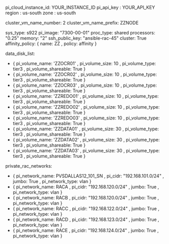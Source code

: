 pi_cloud_instance_id: YOUR_INSTANCE_ID
pi_api_key : YOUR_API_KEY
region : us-south
zone : us-south


cluster_vm_name_number: 2
cluster_vm_name_prefix: ZZNODE

sys_type: s922
pi_image: "7300-00-01"
proc_type: shared
processors: "0.25"
memory: "2"
ssh_public_key: "ansible-rac-45"
cluster: True
affinity_policy: { name: ZZ , policy: affinity }


data_disk_list:
  - { pi_volume_name: 'ZZOCR01' , pi_volume_size: 10 , pi_volume_type: tier3 ,  pi_volume_shareable: True }
  - { pi_volume_name: 'ZZOCR02' , pi_volume_size: 10 , pi_volume_type: tier3 ,  pi_volume_shareable: True }
  - { pi_volume_name: 'ZZOCR03' , pi_volume_size: 10 , pi_volume_type: tier3 ,  pi_volume_shareable: True }
  - { pi_volume_name: 'ZZREDO01' , pi_volume_size: 10 , pi_volume_type: tier3 ,  pi_volume_shareable: True }
  - { pi_volume_name: 'ZZREDO02' , pi_volume_size: 10 , pi_volume_type: tier3 ,  pi_volume_shareable: True }
  - { pi_volume_name: 'ZZREDO03' , pi_volume_size: 10 , pi_volume_type: tier3 ,  pi_volume_shareable: True }
  - { pi_volume_name: 'ZZDATA01' , pi_volume_size: 30 , pi_volume_type: tier3 ,  pi_volume_shareable: True }
  - { pi_volume_name: 'ZZDATA02' , pi_volume_size: 30 , pi_volume_type: tier3 ,  pi_volume_shareable: True }
  - { pi_volume_name: 'ZZDATA03' , pi_volume_size: 30 , pi_volume_type: tier3 ,  pi_volume_shareable: True }


private_rac_networks:
  - { pi_network_name: PVSDALLAS12_101_SN , pi_cidr: "192.168.101.0/24" , jumbo: True , pi_network_type: vlan }
  - { pi_network_name: RACA , pi_cidr: "192.168.120.0/24" , jumbo: True , pi_network_type: vlan }
  - { pi_network_name: RACB , pi_cidr: "192.168.120.0/24" , jumbo: True , pi_network_type: vlan }
  - { pi_network_name: RACC , pi_cidr: "192.168.122.0/24" , jumbo: True , pi_network_type: vlan  }
  - { pi_network_name: RACD , pi_cidr: "192.168.123.0/24" , jumbo: True , pi_network_type: vlan  }
  - { pi_network_name: RACE , pi_cidr: "192.168.124.0/24" , jumbo: True , pi_network_type: vlan  }
